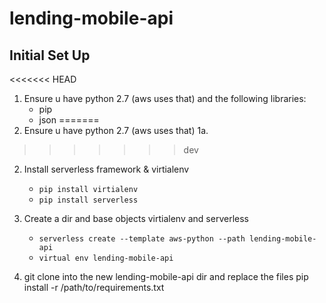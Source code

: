 # lending-mobile-api

## Initial Set Up

<<<<<<< HEAD
1. Ensure u have python 2.7 (aws uses that) and the following libraries:
    - pip
    - json
=======
1. Ensure u have python 2.7 (aws uses that)
    1a.
>>>>>>> dev

2. Install serverless framework & virtialenv

    - `pip install virtialenv`
    - `pip install serverless`

3. Create a dir and base objects virtialenv and serverless

    - `serverless create --template aws-python --path lending-mobile-api`
    - `virtual env lending-mobile-api`

4. git clone into the new lending-mobile-api dir and replace the files
pip install -r /path/to/requirements.txt